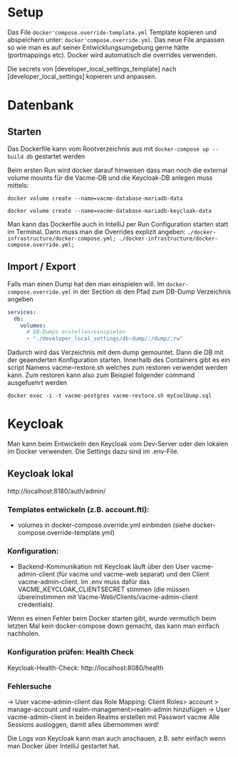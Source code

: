 # Setup

Das File `docker'compose.override-template.yml` Template kopieren und abspeichern unter: `docker'compose.override.yml`.
Das neue File anpassen so wie man es auf seiner Entwicklungsumgebung gerne hätte (portmappings etc). Docker wird automatisch die 
overrides verwenden.


Die secrets von [developer_local_settings_template] nach [developer_local_settings] kopieren und anpassen.


# Datenbank

## Starten
Das Dockerfile kann vom Rootverzeichnis aus mit 
`docker-compose up --build db` gestartet werden

Beim ersten Run wird docker darauf hinweisen dass man noch die external volume mounts für die Vacme-DB und die Keycloak-DB anlegen muss mittels:

`docker volume create --name=vacme-database-mariadb-data` 

`docker volume create --name=vacme-database-mariadb-keycloak-data`



Man kann das Dockerfile auch in IntelliJ per Run Configuration starten statt im Terminal. Dann muss man die Overrides explizit angeben:
`./docker-infrastructure/docker-compose.yml; ./docker-infrastructure/docker-compose.override.yml;`




## Import / Export
Falls man einen Dump hat den man einspielen will.
Im `docker-compose.override.yml` in der Section `db` den Pfad zum DB-Dump Verzeichnis angeben
```yaml
services:
  db:
    volumes:
      # DB-Dumps erstellen/einspielen
      - "./developer_local_settings/db-dump/:/dump/:rw"
```

Dadurch wird das Verzeichnis mit dem dump gemountet.
Dann die DB mit der geaenderten Konfiguration starten. Innerhalb des Containers gibt es ein script Namens
vacme-restore.sh welches zum restoren verwendet werden kann.
Zum restoren kann also zum Beispiel folgender command ausgefuehrt werden

`docker exec -i -t vacme-postgres vacme-restore.sh myCoolDump.sql`


# Keycloak

Man kann beim Entwickeln den Keycloak vom Dev-Server oder den lokalen im Docker verwenden. Die Settings dazu sind im .env-File.

## Keycloak lokal
http://localhost:8180/auth/admin/

### Templates entwickeln (z.B. account.ftl):
- volumes in docker-compose.override.yml einbinden (siehe docker-compose.override-template.yml)

### Konfiguration:
- Backend-Kommunikation mit Keycloak läuft über den User vacme-admin-client (für vacme und vacme-web separat) und den Client vacme-admin-client. Im .env muss dafür das VACME_KEYCLOAK_CLIENTSECRET stimmen (die müssen übereinstimmen mit Vacme-Web/Clients/vacme-admin-client credentials).

Wenn es einen Fehler beim Docker starten gibt, wurde vermutlich beim letzten Mal kein docker-compose down gemacht, das kann man einfach nachholen.

### Konfiguration prüfen: Health Check
Keycloak-Health-Check: http://localhost:8080/health

### Fehlersuche
-> User vacme-admin-client das Role Mapping: Client Roles> account > manage-account und realm-management>realm-admin hinzufügen
-> User vacme-admin-client in beiden Realms erstellen mit Passwort vacme
Alle Sessions ausloggen, damit alles übernommen wird!

Die Logs von Keycloak kann man auch anschauen, z.B. sehr einfach wenn man Docker über IntelliJ gestartet hat.
